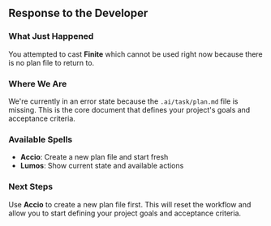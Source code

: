 ## Response to the Developer

### What Just Happened

You attempted to cast **Finite** which cannot be used right now because there is no plan file to return to.

### Where We Are

We're currently in an error state because the `.ai/task/plan.md` file is missing. This is the core document that defines your project's goals and acceptance criteria.

### Available Spells

- **Accio**: Create a new plan file and start fresh
- **Lumos**: Show current state and available actions

### Next Steps

Use **Accio** to create a new plan file first. This will reset the workflow and allow you to start defining your project goals and acceptance criteria.
